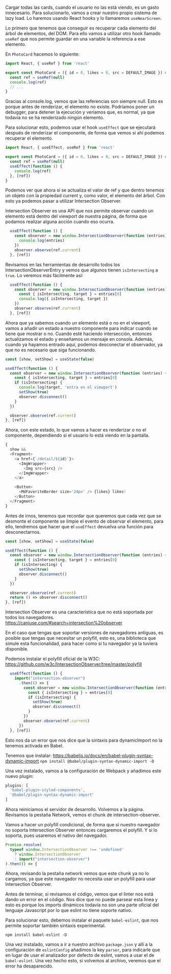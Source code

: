 Cargar todas las cards, cuando el usuario no las está viendo, es un gasto innecesario. Para solucionarlo, vamos a crear nuestro propio sistema de lazy load. Lo haremos usando React hooks y lo llamaremos `useNearScreen`.

Lo primero que tenemos que conseguir es recuperar cada elemento del árbol de elementos, del DOM. Para ello vamos a utilizar otro hook llamado `useRef` que nos permite guardar en una variable la referencia a ese elemento.

En `PhotoCard` hacemos lo siguiente:
```js
import React, { useRef } from 'react'

export const PhotoCard = ({ id = 0, likes = 0, src = DEFAULT_IMAGE }) => {
  const ref = useRef(null)
  console.log(ref)
  // ...
}
```

Gracias al console.log, vemos que las referencias son siempre null. Esto es porque antes de renderizar, el elemento no existe. Podríamos poner un debugger, para detener la ejecución y veríamos que, es normal, ya que todavía no se ha renderizado ningún elemento.

Para solucionar esto, podemos usar el hook `useEffect` que se ejecutará después de renderizar el componente, de forma que vemos si ahí podemos recuperar el elemento.

```js
import React, { useEffect, useRef } from 'react'

export const PhotoCard = ({ id = 0, likes = 0, src = DEFAULT_IMAGE }) => {
  const ref = useRef(null)
  useEffect(function () {
    console.log(ref)
  }, [ref])
}
```

Podemos ver que ahora sí se actualiza el valor de ref y que dentro tenemos un objeto con la propiedad current y, como valor, el elemento del árbol. Con esto ya podemos pasar a utilizar Intersection Observer.

Intersection Observer es una API que nos permite observar cuando un elemento está dentro del viewport de nuestra página, de forma que podamos realizar alguna acción cuando eso ocurra.

```js
  useEffect(function () {
    const observer = new window.IntersectionObserver(function (entries) {
      console.log(entries)
    })
    observer.observe(ref.current)
  }, [ref])
```

Revisamos en las herramientas de desarrollo todos los IntersectionObserverEntry y vemos que algunos tienen `isIntersecting` a `true`. Lo veremos más fácilmente así:

```js
  useEffect(function () {
    const observer = new window.IntersectionObserver(function (entries) {
      const { isIntersecting, target } = entries[0]
      console.log({ isIntersecting, target })
    })
    observer.observe(ref.current)
  }, [ref])
```

Ahora que ya sabemos cuando un elemento está o no en el viewport, vamos a añadir un estado a nuestro componente para indicar cuando se tiene que mostrar o no. Cuando esté haciendo intersección, entonces actualizamos el estado y enseñamos un mensaje en consola. Además, cuando ya hayamos entrado aquí, podemos desconectar el observador, ya que no es necesario que siga funcionando.

```js
const [show, setShow] = useState(false)

useEffect(function () {
  const observer = new window.IntersectionObserver(function (entries) {
    const { isIntersecting, target } = entries[0]
    if (isIntersecting) {
      console.log(target, 'entra en el viewport')
      setShow(true)
      observer.disconnect()
    }
  })

  observer.observe(ref.current)
}, [ref])
```

Ahora, con este estado, lo que vamos a hacer es renderizar o no el componente, dependiendo si el usuario lo está viendo en la pantalla.

```js
{
  show &&
  <Fragment>
    <a href={`/detail/${id}`}>
      <ImgWrapper>
        <Img src={src} />
      </ImgWrapper>
    </a>

    <Button>
      <MdFavoriteBorder size='24px' /> {likes} likes!
    </Button>
  </Fragment>
}
```

Antes de irnos, tenemos que recordar que queremos que cada vez que se desmonte el componente se limpie el evento de observar el elemento, para ello, tendremos que hacer que el `useEffect` devuelva una función para desconectarnos.

```js
const [show, setShow] = useState(false)

useEffect(function () {
  const observer = new window.IntersectionObserver(function (entries) {
    const { isIntersecting, target } = entries[0]
    if (isIntersecting) {
      setShow(true)
      observer.disconnect()
    }
  })

  observer.observe(ref.current)
  return () => observer.disconnect()
}, [ref])
```

Intersection Observer es una característica que no está soportada por todos los navegadores.
https://caniuse.com/#search=intersection%20observer

En el caso que tengas que soportar versiones de navegadores antiguas, es posible que tengas que necesitar un polyfill, esto es, una biblioteca que simule esta funcionalidad, para hacer como si tu navegador ya la tuviera disponible.

Podemos instalar el polyfill oficial de la W3C: https://github.com/w3c/IntersectionObserver/tree/master/polyfill

```js
  useEffect(function () {
    import("intersection-observer")
      .then(() => {
        const observer = new window.IntersectionObserver(function (entries) {
          const { isIntersecting } = entries[0]
          if (isIntersecting) {
            setShow(true)
            observer.disconnect()
          }
        })
        observer.observe(ref.current)
      })
  }, [ref])
```

Esto nos da un error que nos dice que la sintaxis para dynamicImport no la tenemos activada en Babel.

Tenemos que instalar: https://babeljs.io/docs/en/babel-plugin-syntax-dynamic-import
`npm install @babel/plugin-syntax-dynamic-import -D`

Una vez instalado, vamos a la configuración de Webpack y añadimos este nuevo plugin:
```js
plugins: [
  'babel-plugin-styled-components',
  '@babel/plugin-syntax-dynamic-import'
]
```

Ahora reiniciamos el servidor de desarrollo.
Volvemos a la página.
Revisamos la pestaña Network, vemos el chunk de intersection-observer.

Vamos a hacer un polyfill condicional, de forma que si nuestro navegador no soporta Intersection Observer entonces cargaremos el polyfill. Y si lo soporta, pues usaremos el nativo del navegador.

```js
Promise.resolve(
  typeof window.IntersectionObserver !== 'undefined'
    ? window.IntersectionObserver
    : import("intersection-observer")
).then(() => {
```

Ahora, revisando la pestaña network vemos que este chunk ya no lo cargamos, ya que este navegador no necesita usar un polyfill para usar Intersection Observer.

Antes de terminar, si revisamos el código, vemos que el linter nos está dando un error en el código. Nos dice que no puede parsear esta linea y esto es porque los imports dinámicos todavía no son una parte oficial del lenguaje Javascript por lo que eslint no tiene soporte nativo.

Para solucionar esto, debemos instalar el paquete `babel-eslint`, que nos permite soportar también sintaxis experimental.

```
npm install babel-eslint -D
```

Una vez instalado, vamos a ir a nuestro archivo `package.json` y allí a la configuración de `eslintConfig` añadimos la key `parser`, para indicarle que en lugar de usar el analizador por defecto de eslint, vamos a usar el de `babel-eslint`. Una vez hecho esto, si volvemos al archivo, veremos que el error ha desaparecido.